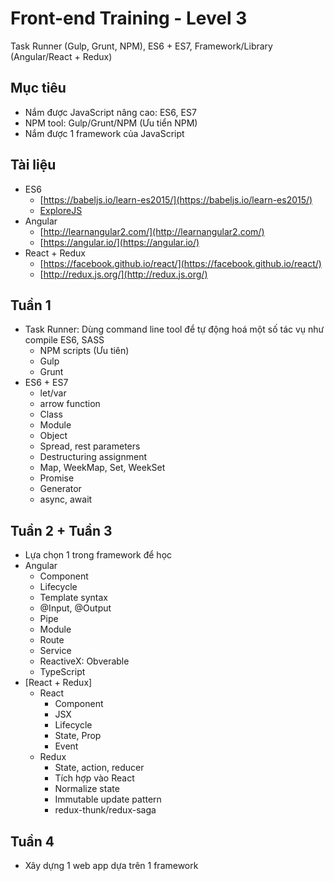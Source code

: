 # Front-end Training - Level 3

Task Runner (Gulp, Grunt, NPM), ES6 + ES7, Framework/Library (Angular/React + Redux)

## Mục tiêu

- Nắm được JavaScript nâng cao: ES6, ES7
- NPM tool: Gulp/Grunt/NPM (Ưu tiển NPM)
- Nắm được 1 framework của JavaScript

## Tài liệu

- ES6
  - [https://babeljs.io/learn-es2015/](https://babeljs.io/learn-es2015/)
  - [ExploreJS](http://exploringjs.com/es6.html)
- Angular
  - [http://learnangular2.com/](http://learnangular2.com/)
  - [https://angular.io/](https://angular.io/)
- React + Redux
  - [https://facebook.github.io/react/](https://facebook.github.io/react/)
  - [http://redux.js.org/](http://redux.js.org/)

## Tuần 1

- Task Runner: Dùng command line tool để tự động hoá một số tác vụ như compile ES6, SASS
  - NPM scripts (Ưu tiên)
  - Gulp
  - Grunt
- ES6 + ES7
  - let/var
  - arrow function
  - Class
  - Module
  - Object
  - Spread, rest parameters
  - Destructuring assignment
  - Map, WeekMap, Set, WeekSet
  - Promise
  - Generator
  - async, await

## Tuần 2 + Tuần 3

- Lựa chọn 1 trong framework để học
- Angular
  - Component
  - Lifecycle
  - Template syntax
  - @Input, @Output
  - Pipe
  - Module
  - Route
  - Service
  - ReactiveX: Obverable
  - TypeScript
- [React + Redux]
  - React
    - Component
    - JSX
    - Lifecycle
    - State, Prop
    - Event
  - Redux
    - State, action, reducer
    - Tích hợp vào React
    - Normalize state
    - Immutable update pattern
    - redux-thunk/redux-saga

## Tuần 4

- Xây dựng 1 web app dựa trên 1 framework
